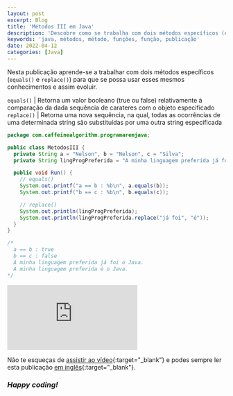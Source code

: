 ```yaml
---
layout: post
excerpt: Blog
title: 'Métodos III em Java'
description: 'Descobre como se trabalha com dois métodos específicos (equals() e replace()) na linguagem de programação Java. Obtém respostas às tuas dúvidas com a teoria e os exemplos apresentados.'
keywords: 'java, métodos, método, funções, função, publicação'
date: 2022-04-12
categories: [Java]
---
```


Nesta publicação aprende-se a trabalhar com dois métodos específicos (`equals()` e `replace()`) para que se possa usar esses mesmos conhecimentos e assim evoluir.

`equals()` | Retorna um valor booleano (true ou false) relativamente à comparação da dada sequência de carateres com o objeto especificado
`replace()` | Retorna uma nova sequência, na qual, todas as ocorrências de uma determinada string são substituídas por uma outra string especificada

```java
package com.caffeinealgorithm.programaremjava;

public class MetodosIII {
  private String a = "Nelson", b = "Nelson", c = "Silva";
  private String lingProgPreferida = "A minha linguagem preferida já foi o Java.";

  public void Run() {
    // equals()
    System.out.printf("a == b : %b\n", a.equals(b));
    System.out.printf("b == c : %b\n", b.equals(c));

    // replace()
    System.out.println(lingProgPreferida);
    System.out.println(lingProgPreferida.replace("já foi", "é"));
  }
}

/*
  a == b : true
  b == c : false
  A minha linguagem preferida já foi o Java.
  A minha linguagem preferida é o Java.
*/
```

<div class="video-container">
  <iframe src="https://www.youtube.com/embed/hqICEMabCZQ" frameborder="0" allowfullscreen></iframe>
</div>

Não te esqueças de [assistir ao vídeo](https://youtu.be/hqICEMabCZQ){:target="\_blank"} e podes sempre ler esta publicação [em inglês](https://nelsonsilvadev.com/blog/20220412/methods-iii-in-java/){:target="\_blank"}.

### _Happy coding!_
